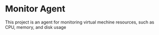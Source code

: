 # Monitor Agent

This project is an agent for monitoring virtual mechine resources, such as CPU, memory, and disk usage
